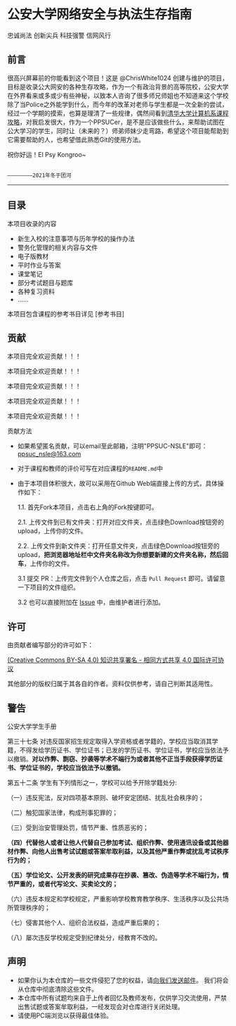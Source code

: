 # 公安大学网络安全与执法生存指南

忠诚尚法 创新尖兵 科技强警 信网风行

## 前言
很高兴屏幕前的你能看到这个项目！这是 @ChrisWhite1024 创建与维护的项目，目标是收录公大网安的各种生存攻略，作为一个有政治背景的高等院校，公安大学在外界看来或多或少有些神秘，以致本人咨询了很多师兄师姐也不知道来这个学校除了当Police之外能学到什么，而今年的改革对老师与学生都是一次全新的尝试，经过一个学期的摸索，也算是理清了一些规律，偶然间看到[清华大学计算机系课程攻略](https://github.com/ChrisWhite1024/REKCARC-TSC-UHT)，对我启发很大，作为一个PPSUCer，是不是应该做些什么，来帮助试图在公大学习的学生，同时让（未来的？）师弟师妹少走弯路，希望这个项目能帮助到它需要帮助的人，也希望借此熟悉Git的使用方法。

祝你好运！El Psy Kongroo~

                                                                                                          ————————2021年冬于团河
---

## 目录

本项目收录的内容

- 新生入校的注意事项与历年学校的操作办法
- 警务化管理的相关内容与文件
- 电子版教材
- 平时作业与答案
- 课堂笔记
- 部分考试题目与题库
- 各种复习资料
- ......

本项目包含课程的参考书目详见 [参考书目]

## 贡献

本项目完全欢迎贡献！！！

本项目完全欢迎贡献！！！

本项目完全欢迎贡献！！！

本项目完全欢迎贡献！！！

本项目完全欢迎贡献！！！

贡献方法

- 如果希望匿名贡献，可以email至此邮箱，注明"PPSUC-NSLE"即可：ppsuc_nsle@163.com
- 对于课程和教师的评价可写在对应课程的`README.md`中
- 由于本项目体积很大，故可以采用在Github Web端直接上传的方式，具体操作如下：


  1.1. 首先Fork本项目，点击右上角的Fork按键即可。

  2.1. 上传文件到已有文件夹：打开对应文件夹，点击绿色Download按钮旁的upload，上传你的文件。

  2.2. 上传文件到新文件夹：打开任意文件夹，点击绿色Download按钮旁的upload，**把浏览器地址栏中文件夹名称改为你想要新建的文件夹名称，然后回车**，上传你的文件。

  3.1 提交 PR：上传完文件到个人仓库之后，点击 `Pull Request` 即可。请留意一下项目的文件组织。

  3.2 也可以直接附加在 [Issue](https://github.com/ChrisWhite1024/PPSUC-NSLE/issues/new) 中，由维护者进行添加。

## 许可

由贡献者编写部分的许可如下：

[(Creative Commons BY-SA 4.0) 知识共享署名 - 相同方式共享 4.0 国际许可协议](https://creativecommons.org/licenses/by-nc-sa/4.0/deed.zh)

其他部分的版权归属于其各自的作者。资料仅供参考，请自己判断其适用性。

## 警告

公安大学学生手册 

第三十七条 对违反国家招生规定取得入学资格或者学籍的，学校应当取消其学籍，不得发给学历证书、学位证书；已发的学历证书、学位证书，学校应当依法予以撤销。**对以作弊、剽窃、抄袭等学术不端行为或者其他不正当手段获得学历证书、学位证书的，学校应当依法予以撤销。**

第五十二条 学生有下列情形之一，学校可以给予开除学籍处分:

（一）违反宪法，反对四项基本原则、破坏安定团结、扰乱社会秩序的；

（二）触犯国家法律，构成刑事犯罪的；

（三）受到治安管理处罚，情节严重、性质恶劣的；

**（四）代替他人或者让他人代替自己参加考试、组织作弊、使用通讯设备或其他器材作弊、向他人出售考试试题或答案牟取利益，以及其他严重作弊或扰乱考试秩序行为的；**

**（五）学位论文、公开发表的研究成果存在抄袭、篡改、伪造等学术不端行为，情节严重的，或者代写论文、买卖论文的；**

（六）违反本规定和学校规定，严重影响学校教育教学秩序、生活秩序以及公共场所管理秩序的；

（七）侵害其他个人、组织合法权益，造成严重后果的；

（八）屡次违反学校规定受到纪律处分，经教育不改的。

## 声明 

- 如果你认为本仓库的一些文件侵犯了您的权益，请[向我们发送邮件](mailto:ppsuc_nsle@163.com)。 我们将会从仓库中彻底清除这些文件。
- 本仓库中所有试题均来自于上传者回忆及教师发布，仅供学习交流使用，严禁出售试题或答案牟取利益，一经发现会对仓库进行关闭处理。
- 请使用PC端浏览以获得最佳体验。
